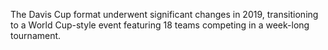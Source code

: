 The Davis Cup format underwent significant changes in 2019, transitioning to a World Cup-style event featuring 18 teams competing in a week-long tournament.
